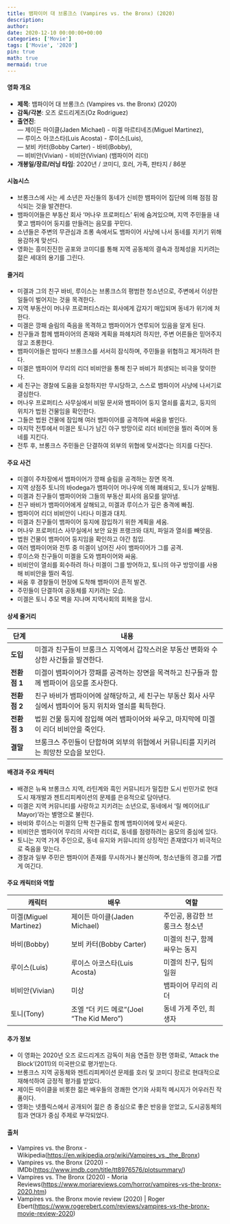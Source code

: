 ```yaml
---
title: 뱀파이어 대 브롱크스 (Vampires vs. the Bronx) (2020)
description: 
author: 
date: 2020-12-10 00:00:00+00:00
categories: ['Movie']
tags: ['Movie', '2020']
pin: true
math: true
mermaid: true
---
```

#### 영화 개요

- **제목**: 뱀파이어 대 브롱크스 (Vampires vs. the Bronx) (2020)  
- **감독/각본**: 오즈 로드리게즈(Oz Rodriguez)  
- **출연진**:  
  — 제이든 마이클(Jaden Michael) - 미겔 마르티네즈(Miguel Martinez),  
  — 루이스 아코스타(Luis Acosta) - 루이스(Luis),  
  — 보비 카터(Bobby Carter) - 바비(Bobby),  
  — 비비안(Vivian) - 비비안(Vivian) (뱀파이어 리더)  
- **개봉일/장르/러닝 타임**: 2020년 / 코미디, 호러, 가족, 판타지 / 86분  

#### 시놉시스

- 브롱크스에 사는 세 소년은 자신들의 동네가 신비한 뱀파이어 집단에 의해 점점 잠식되는 것을 발견한다.  
- 뱀파이어들은 부동산 회사 ‘머나우 프로퍼티스’ 뒤에 숨겨있으며, 지역 주민들을 내쫓고 뱀파이어 둥지를 만들려는 음모를 꾸민다.  
- 소년들은 주변의 무관심과 조롱 속에서도 뱀파이어 사냥에 나서 동네를 지키기 위해 용감하게 맞선다.  
- 영화는 흥미진진한 공포와 코미디를 통해 지역 공동체의 결속과 정체성을 지키려는 젊은 세대의 용기를 그린다.  

#### 줄거리

- 미겔과 그의 친구 바비, 루이스는 브롱크스의 평범한 청소년으로, 주변에서 이상한 일들이 벌어지는 것을 목격한다.  
- 지역 부동산이 머나우 프로퍼티스라는 회사에게 갑자기 매입되며 동네가 위기에 처한다.  
- 미겔은 깡패 슬림의 죽음을 목격하고 뱀파이어가 연루되어 있음을 알게 된다.  
- 친구들과 함께 뱀파이어의 존재와 계획을 파헤치려 하지만, 주변 어른들은 믿어주지 않고 조롱한다.  
- 뱀파이어들은 밤마다 브롱크스를 서서히 잠식하며, 주민들을 위협하고 제거하려 한다.  
- 미겔은 뱀파이어 무리의 리더 비비안을 통해 친구 바비가 희생되는 비극을 맞이한다.  
- 세 친구는 경찰에 도움을 요청하지만 무시당하고, 스스로 뱀파이어 사냥에 나서기로 결심한다.  
- 머나우 프로퍼티스 사무실에서 비밀 문서와 뱀파이어 둥지 열쇠를 훔치고, 둥지의 위치가 법원 건물임을 확인한다.  
- 그들은 법원 건물에 잠입해 여러 뱀파이어를 공격하며 싸움을 벌인다.  
- 마지막 전투에서 미겔은 토니가 남긴 야구 방망이로 리더 비비안을 찔러 죽이며 동네를 지킨다.  
- 전투 후, 브롱크스 주민들은 단결하여 외부의 위협에 맞서겠다는 의지를 다진다.  

#### 주요 사건

- 미겔이 주차장에서 뱀파이어가 깡패 슬림을 공격하는 장면 목격.  
- 지역 상점주 토니의 바odega가 뱀파이어 머나우에 의해 폐쇄되고, 토니가 살해됨.  
- 미겔과 친구들이 뱀파이어와 그들의 부동산 회사의 음모를 알아냄.  
- 친구 바비가 뱀파이어에게 살해되고, 미겔과 루이스가 깊은 충격에 빠짐.  
- 뱀파이어 리더 비비안이 나타나 미겔과 대치.  
- 미겔과 친구들이 뱀파이어 둥지에 잠입하기 위한 계획을 세움.  
- 머나우 프로퍼티스 사무실에서 보안 요원 프랭크와 대치, 파일과 열쇠를 빼앗음.  
- 법원 건물이 뱀파이어 둥지임을 확인하고 야간 침입.  
- 여러 뱀파이어와 전투 중 미겔이 넘어진 사이 뱀파이어가 그를 공격.  
- 루이스와 친구들이 미겔을 도와 뱀파이어와 싸움.  
- 비비안이 열쇠를 회수하려 하나 미겔이 그를 방어하고, 토니의 야구 방망이를 사용해 비비안을 찔러 죽임.  
- 싸움 후 경찰들이 현장에 도착해 뱀파이어 흔적 발견.  
- 주민들이 단결하여 공동체를 지키려는 모습.  
- 미겔은 토니 추모 벽을 지나며 지역사회의 회복을 암시.  

#### 상세 줄거리

| **단계**   | **내용**                                                  |
|------------|-----------------------------------------------------------|
| **도입**  | 미겔과 친구들이 브롱크스 지역에서 갑작스러운 부동산 변화와 수상한 사건들을 발견한다. |
| **전환점 1** | 미겔이 뱀파이어가 깡패를 공격하는 장면을 목격하고 친구들과 함께 뱀파이어 음모를 조사한다.     |
| **전환점 2** | 친구 바비가 뱀파이어에 살해당하고, 세 친구는 부동산 회사 사무실에서 뱀파이어 둥지 위치와 열쇠를 획득한다. |
| **전환점 3** | 법원 건물 둥지에 잠입해 여러 뱀파이어와 싸우고, 마지막에 미겔이 리더 비비안을 죽인다.       |
| **결말**  | 브롱크스 주민들이 단합하며 외부의 위협에서 커뮤니티를 지키려는 희망찬 모습을 보인다.           |

#### 배경과 주요 캐릭터

- 배경은 뉴욕 브롱크스 지역, 라틴계와 흑인 커뮤니티가 밀집한 도시 빈민가로 현대 도시 재개발과 젠트리피케이션의 문제를 은유적으로 담아낸다.  
- 미겔은 지역 커뮤니티를 사랑하고 지키려는 소년으로, 동네에서 ‘릴 메이어(Lil’ Mayor)’라는 별명으로 불린다.  
- 바비와 루이스는 미겔의 단짝 친구들로 함께 뱀파이어에 맞서 싸운다.  
- 비비안은 뱀파이어 무리의 사악한 리더로, 동네를 점령하려는 음모의 중심에 있다.  
- 토니는 지역 가게 주인으로, 동네 유지와 커뮤니티의 상징적인 존재였다가 비극적으로 죽음을 맞는다.  
- 경찰과 일부 주민은 뱀파이어 존재를 무시하거나 불신하며, 청소년들의 경고를 가볍게 여긴다.  

#### 주요 캐릭터와 역할

| **캐릭터** | **배우**       | **역할**                     |
|------------|----------------|------------------------------|
| 미겔(Miguel Martinez) | 제이든 마이클(Jaden Michael) | 주인공, 용감한 브롱크스 청소년      |
| 바비(Bobby) | 보비 카터(Bobby Carter)     | 미겔의 친구, 함께 싸우는 동지        |
| 루이스(Luis) | 루이스 아코스타(Luis Acosta) | 미겔의 친구, 팀의 일원             |
| 비비안(Vivian) | 미상            | 뱀파이어 무리의 리더             |
| 토니(Tony)  | 조엘 “더 키드 메로”(Joel “The Kid Mero”) | 동네 가게 주인, 희생자             |

#### 추가 정보

- 이 영화는 2020년 오즈 로드리게즈 감독이 처음 연출한 장편 영화로, ‘Attack the Block’(2011)의 미국판으로 평가받는다.  
- 브롱크스 지역 공동체와 젠트리피케이션 문제를 호러 및 코미디 장르로 현대적으로 재해석하여 긍정적 평가를 받았다.  
- 제이든 마이클을 비롯한 젊은 배우들의 경쾌한 연기와 사회적 메시지가 어우러진 작품이다.  
- 영화는 넷플릭스에서 공개되어 젊은 층 중심으로 좋은 반응을 얻었고, 도시공동체의 힘과 연대가 중심 주제로 부각되었다.  

#### 출처

- Vampires vs. the Bronx - Wikipedia(https://en.wikipedia.org/wiki/Vampires_vs._the_Bronx)  
- Vampires vs. the Bronx (2020) - IMDb(https://www.imdb.com/title/tt8976576/plotsummary/)  
- Vampires vs. The Bronx (2020) - Moria Reviews(https://www.moriareviews.com/horror/vampires-vs-the-bronx-2020.htm)  
- Vampires vs. the Bronx movie review (2020) | Roger Ebert(https://www.rogerebert.com/reviews/vampires-vs-the-bronx-movie-review-2020)
